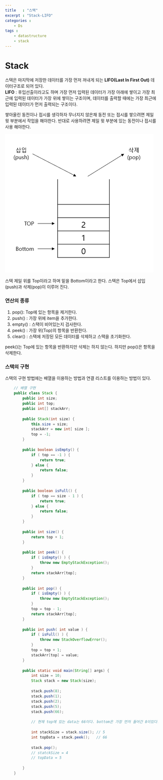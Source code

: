 ```yaml
---
title   : "스택"
excerpt : "Stack-LIFO"
categories : 
    - Ds
tags :
    - datastructure
    - stack
---
```


# Stack  
스택은 마지막에 저장한 데이터를 가장 먼저 꺼내게 되는 __LIFO(Last In First Out)__ 데이터구조로 되어 있다.  
__LIFO__ : 후입선출이라고도 하며 가장 먼저 입력된 데이터가 가장 아래에 쌓이고 가장 최근에 입력된 데이터가 가장 위에 쌓이는 구조이며, 데이터를 출력할 때에는 가장 최근에 입력된 데이터가 먼저 출력되는 구조이다.  

쌓아올린 동전이나 접시를 생각하자 무너지지 않은채 동전 또는 접시를 쌓으려면 제일 윗 부분에서 작업을 해야한다. 반대로 사용하려면 제일 윗 부분에 있는 동전이나 접시를 사용 해야한다.  

![Stack](/assets/img/ds/stack.PNG)  

스택 제일 위를 Top이라고 하며 밑을 Bottom이라고 한다. 스택은 Top에서 삽입(push)과 삭제(pop)이 이루어 진다.  

### 연산의 종류  
1. pop(): Top에 있는 항목을 제거한다.  
2. push() : 가장 위에 item을 추가한다.  
3. empty() : 스택이 비어있는지 검사한다.  
4. peek() : 가장 위(Top)의 항목을 반환한다.  
5. clear() : 스택에 저장된 모든 데이터를 삭제하고 스택을 초기화한다.  

peek()는 Top에 있는 항목을 반환하지만 삭제는 하지 않는다. 하지만 pop()은 항목을 삭제한다.  

### 스택의 구현  
스택의 구현 방법에는 배열을 이용하는 방법과 연결 리스트를 이용하는 방법이 있다.   

```java
    // 배열 구현
    public class Stack {
        public int size;
        public int top;
        public int[] stackArr;

        public Stack(int size) {
            this.size = size;
            stackArr = new int[ size ];
            top = -1;
        }

        public boolean isEmpty() {
            if ( top == -1 ) {
                return true;
            } else {
                return false;
            }
        }

        public boolean isFull() {
            if ( top == size - 1 ) {
                return true;
            } else {
                return false;
            }
        }

        public int size() {
            return top + 1;
        }

        public int peek() {
            if ( isEmpty() ) {
                throw new EmptyStackException();
            }
            return stackArr[top];
        }

        public int pop() {
            if ( isEmpty() ) {
                throw new EmptyStackException();
            }
            top = top - 1;
            return stackArr[top];
        }

        public int push( int value ) {
            if ( isFull() ) {
                throw new StackOverflowError();
            }
            top = top + 1;
            stackArr[top] = value;
        }

        public static void main(String[] args) {
            int size = 10;
            Stack stack = new Stack(size);

            stack.push(8);
            stack.push(1);
            stack.push(2);
            stack.push(5);
            stack.push(66);
            
            // 현재 top에 있는 data는 66이다. bottom은 가장 먼저 들어간 8이있다.

            int stackSize = stack.size(); // 5
            int topData = stack.peek();   // 66

            stack.pop();
            // statckSize = 4
            // topData = 5

        }
    }
```  

